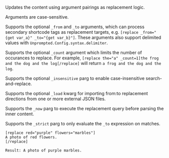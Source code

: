 Updates the content using argument pairings as replacement logic.

Arguments are case-sensitive.

Supports the optional `_from` and `_to` arguments, which can process secondary shortcode tags as replacement targets, e.g. `[replace _from="{get var_a}" _to="{get var_b}"]`. These arguments also support delimited values with `Unprompted.Config.syntax.delimiter`.

Supports the optional `_count` argument which limits the number of occurances to replace. For example, `[replace the="a" _count=1]the frog and the dog and the log[/replace]` will return `a frog and the dog and the log`.

Supports the optional `_insensitive` parg to enable case-insensitive search-and-replace.

Supports the optional `_load` kwarg for importing from:to replacement directions from one or more external JSON files.

Supports the `_now` parg to execute the replacement query before parsing the inner content.

Supports the `_strict` parg to only evaluate the `_to` expression on matches.

```
[replace red="purple" flowers="marbles"]
A photo of red flowers.
[/replace]
```
```
Result: A photo of purple marbles.
```